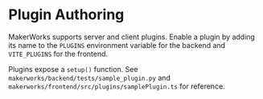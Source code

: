 # Plugin Authoring

MakerWorks supports server and client plugins. Enable a plugin by adding its
name to the `PLUGINS` environment variable for the backend and `VITE_PLUGINS`
for the frontend.

Plugins expose a `setup()` function. See `makerworks/backend/tests/sample_plugin.py`
and `makerworks/frontend/src/plugins/samplePlugin.ts` for reference.
